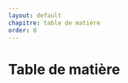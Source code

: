 ```yaml
---
layout: default
chapitre: table de matière
order: 0
---
```


# Table de matière

<!-- new slide -->


